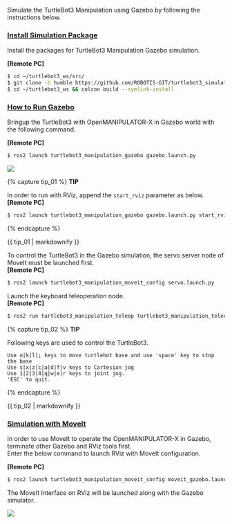 
Simulate the TurtleBot3 Manipulation using Gazebo by following the instructions below.

### [Install Simulation Package](#install-simulation-package)

Install the packages for TurtleBot3 Manipulation Gazebo simulation.

**[Remote PC]**  
```bash
$ cd ~/turtlebot3_ws/src/
$ git clone -b humble https://github.com/ROBOTIS-GIT/turtlebot3_simulations.git
$ cd ~/turtlebot3_ws && colcon build --symlink-install
```

### [How to Run Gazebo](#how-to-run-gazebo)

Bringup the TurtleBot3 with OpenMANIPULATOR-X in Gazebo world with the following command.

**[Remote PC]**  
```bash
$ ros2 launch turtlebot3_manipulation_gazebo gazebo.launch.py
```

![](/assets/images/platform/turtlebot3/manipulation/tb3_manipulation_ros2_gazebo.png)



{% capture tip_01 %}
**TIP**

In order to run with RViz, append the `start_rviz` parameter as below.  
**[Remote PC]**  
```bash
$ ros2 launch turtlebot3_manipulation_gazebo gazebo.launch.py start_rviz:=true
```
{% endcapture %}
<div class="notice--info">{{ tip_01 | markdownify }}</div>

To control the TurtleBot3 in the Gazebo simulation, the servo server node of MoveIt must be launched first.  
**[Remote PC]**  
```bash
$ ros2 launch turtlebot3_manipulation_moveit_config servo.launch.py
```

Launch the keyboard teleoperation node.  
**[Remote PC]**  
```bash
$ ros2 run turtlebot3_manipulation_teleop turtlebot3_manipulation_teleop
```

{% capture tip_02 %}
**TIP**

Following keys are used to control the TurtleBot3.  
```
Use o|k|l|; keys to move turtlebot base and use 'space' key to stop the base
Use s|x|z|c|a|d|f|v keys to Cartesian jog
Use 1|2|3|4|q|w|e|r keys to joint jog.
'ESC' to quit.
```
{% endcapture %}
<div class="notice--info">{{ tip_02 | markdownify }}</div>

### [Simulation with MoveIt](#simulation-with-moveit)

In order to use MoveIt to operate the OpenMANIPULATOR-X in Gazebo, terminate other Gazebo and RViz tools first.  
Enter the below command to launch RViz with MoveIt configuration.

**[Remote PC]** 

```bash
$ ros2 launch turtlebot3_manipulation_moveit_config moveit_gazebo.launch.py
```

The MoveIt Interface on RViz will be launched along with the Gazebo simulator.

![](/assets/images/platform/turtlebot3/manipulation/tb3_manipulation_ros2_rviz.png)

